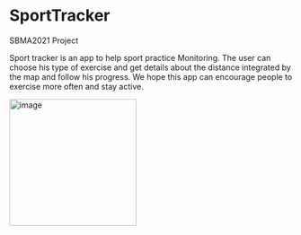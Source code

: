 # SportTracker
SBMA2021 Project

Sport tracker is an app to help sport practice 
Monitoring.
The user can choose his type of exercise and 
get details about the distance integrated by the map 
and follow his progress.
We hope this app can encourage people to exercise more often 
and stay active.







<img width="226" alt="image" src="https://user-images.githubusercontent.com/44175207/137449377-9f5d989b-b3ee-479b-a949-8537146c0271.png">
